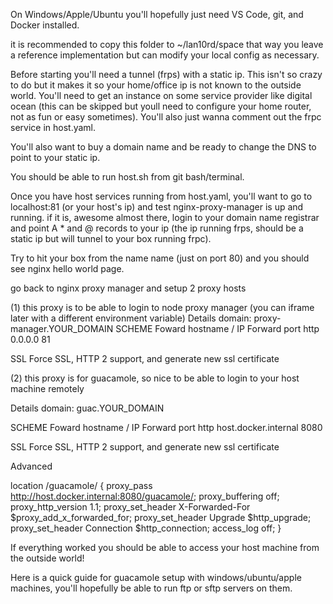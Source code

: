 On Windows/Apple/Ubuntu you'll hopefully just need VS Code, git, and Docker installed.

it is recommended to copy this folder to ~/lan10rd/space that way you leave a reference implementation but can modify your local config as necessary.

Before starting you'll need a tunnel (frps) with a static ip. This isn't so crazy to do but it makes it so your home/office ip is not known to the outside world. You'll need to get an instance on some service provider like digital ocean (this can be skipped but youll need to configure your home router, not as fun or easy sometimes). You'll also just wanna comment out the frpc service in host.yaml.

You'll also want to buy a domain name and be ready to change the DNS to point to your static ip.

You should be able to run host.sh from git bash/terminal. 

Once you have host services running from host.yaml, you'll want to go to localhost:81 (or your host's ip) and test nginx-proxy-manager is up and running. if it is, awesome almost there, login to your domain name registrar and point A * and @ records to your ip (the ip running frps, should be a static ip but will tunnel to your box running frpc).

Try to hit your box from the name name (just on port 80) and you should see nginx hello world page.

go back to nginx proxy manager and setup 2 proxy hosts

(1) this proxy is to be able to login to node proxy manager (you can iframe later with a different environment variable)
Details
domain:   proxy-manager.YOUR_DOMAIN
SCHEME   Foward hostname / IP    Forward port
http     0.0.0.0                 81

SSL
Force SSL, HTTP 2 support, and generate new ssl certificate 


(2) this proxy is for guacamole, so nice to be able to login to your host machine remotely

Details
domain:  guac.YOUR_DOMAIN

SCHEME   Foward hostname / IP    Forward port
http     host.docker.internal    8080

SSL
Force SSL, HTTP 2 support, and generate new ssl certificate 

Advanced

location /guacamole/ {
    proxy_pass http://host.docker.internal:8080/guacamole/;
    proxy_buffering off;
    proxy_http_version 1.1;
    proxy_set_header X-Forwarded-For $proxy_add_x_forwarded_for;
    proxy_set_header Upgrade $http_upgrade;
    proxy_set_header Connection $http_connection;
    access_log off;
}



If everything worked you should be able to access your host machine from the outside world! 

Here is a quick guide for guacamole setup with windows/ubuntu/apple machines, you'll hopefully be able to run ftp or sftp servers on them.